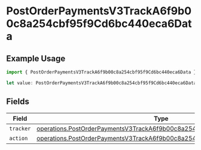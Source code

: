 # PostOrderPaymentsV3TrackA6f9b00c8a254cbf95f9Cd6bc440eca6Data

## Example Usage

```typescript
import { PostOrderPaymentsV3TrackA6f9b00c8a254cbf95f9Cd6bc440eca6Data } from "@dhaba/safepay-ts/models/operations";

let value: PostOrderPaymentsV3TrackA6f9b00c8a254cbf95f9Cd6bc440eca6Data = {};
```

## Fields

| Field                                                                                                                                                                    | Type                                                                                                                                                                     | Required                                                                                                                                                                 | Description                                                                                                                                                              |
| ------------------------------------------------------------------------------------------------------------------------------------------------------------------------ | ------------------------------------------------------------------------------------------------------------------------------------------------------------------------ | ------------------------------------------------------------------------------------------------------------------------------------------------------------------------ | ------------------------------------------------------------------------------------------------------------------------------------------------------------------------ |
| `tracker`                                                                                                                                                                | [operations.PostOrderPaymentsV3TrackA6f9b00c8a254cbf95f9Cd6bc440eca6Tracker](../../models/operations/postorderpaymentsv3tracka6f9b00c8a254cbf95f9cd6bc440eca6tracker.md) | :heavy_minus_sign:                                                                                                                                                       | N/A                                                                                                                                                                      |
| `action`                                                                                                                                                                 | [operations.PostOrderPaymentsV3TrackA6f9b00c8a254cbf95f9Cd6bc440eca6Action](../../models/operations/postorderpaymentsv3tracka6f9b00c8a254cbf95f9cd6bc440eca6action.md)   | :heavy_minus_sign:                                                                                                                                                       | N/A                                                                                                                                                                      |